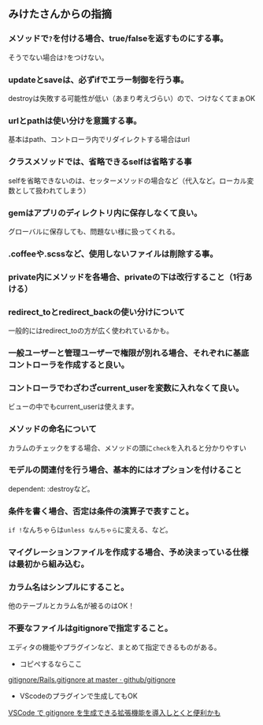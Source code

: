 ## みけたさんからの指摘

### メソッドで`?`を付ける場合、true/falseを返すものにする事。

そうでない場合は`?`をつけない。

### updateとsaveは、必ずifでエラー制御を行う事。

destroyは失敗する可能性が低い（あまり考えづらい）ので、つけなくてまぁOK

### urlとpathは使い分けを意識する事。

基本はpath、コントローラ内でリダイレクトする場合はurl

### クラスメソッドでは、省略できるselfは省略する事

selfを省略できないのは、セッターメソッドの場合など（代入など。ローカル変数として扱われてしまう）

### gemはアプリのディレクトリ内に保存しなくて良い。

グローバルに保存しても、問題ない様に扱ってくれる。

### .coffeeや.scssなど、使用しないファイルは削除する事。

### private内にメソッドを各場合、privateの下は改行すること（1行あける）

### redirect_toとredirect_backの使い分けについて

一般的にはredirect_toの方が広く使われているかも。

### 一般ユーザーと管理ユーザーで権限が別れる場合、それぞれに基底コントローラを作成すると良い。

### コントローラでわざわざcurrent_userを変数に入れなくて良い。

ビューの中でもcurrent_userは使えます。

### メソッドの命名について

カラムのチェックをする場合、メソッドの頭に`check`を入れると分かりやすい

### モデルの関連付を行う場合、基本的にはオプションを付けること

dependent: :destroyなど。

### 条件を書く場合、否定は条件の演算子で表すこと。

`if !`なんちゃらは`unless なんちゃら`に変える、など。

### マイグレーションファイルを作成する場合、予め決まっている仕様は最初から組み込む。

### カラム名はシンプルにすること。

他のテーブルとカラム名が被るのはOK！

### 不要なファイルはgitignoreで指定すること。

エディタの機能やプラグインなど、まとめて指定できるものがある。

- コピペするならここ

[gitignore/Rails.gitignore at master · github/gitignore](https://github.com/github/gitignore/blob/master/Rails.gitignore)

- VScodeのプラグインで生成してもOK

[VSCode で gitignore を生成できる拡張機能を導入しとくと便利かも](https://loumo.jp/archives/23116)
